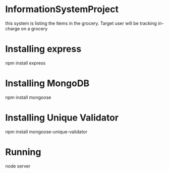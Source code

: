 # InformationSystemProject
this system is listing the Items in the grocery. Target user will be tracking in-charge on a grocery

# Installing express
npm install express

# Installing MongoDB
npm install mongoose

# Installing Unique Validator
npm install mongoose-unique-validator

# Running
node server
